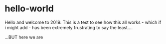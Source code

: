 # hello-world

Hello and welcome to 2019. This is a test to see how this all works - which if i might add - has been extremely frustrating to say the least....

...BUT here we are
